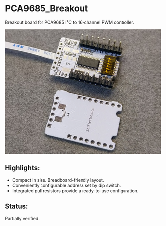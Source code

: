 # PCA9685_Breakout
Breakout board for PCA9685 I²C to 16-channel PWM controller.

![main](../gallery/PCA9685_Breakout_0.jpg)

## Highlights:
* Compact in size. Breadboard-friendly layout.
* Conveniently configurable address set by dip switch.
* Integrated pull resistors provide a ready-to-use configuration.

## Status:
Partially verified.
